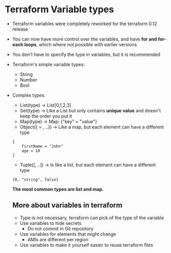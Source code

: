 # Terraform Variable types

- Terraform variables were completely reworked for the terraform 0.12 release
- You can now have more control over the variables, and have **for and for-each loops**, which where not possible with earlier versions
- You don't have to specify the type in variables, but it is recommended 
- Terraform's simple variable types:
    - String
    - Number 
    - Bool
- Complex types:
    - List(type) -> List[0,1,2,3]
    - Set(type) -> Like a List but only contains **unique value** and doesn't keep the order you put it
    - Map(type) -> Map: {"key" = "value"}
    - Object({<ATTR NAME> = <TYPE>, ..}) -> Like a map, but each element can have a different type
    ```
    {
        firstName = "John"
        age = 10
    }
    ```
    - Tuple([<TYPE>, ..]) -> Is like a list, but each element can have a different type
    ```
    [0, "string", false]
    ```

    **The most common types are list and map.**

    ## More about variables in terraform
    - Type is not necessary, terraform can pick of the type of the variable
    - Use variables to hide secrets
        - Do not commit in Git repository 
    - Use variables for elements that might change
        - AMIs are different per region 
    - Use variables to make it yourself easier to reuse terraform files